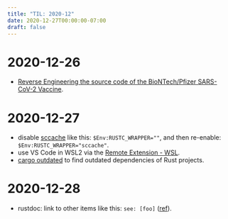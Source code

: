 ```yaml
---
title: "TIL: 2020-12"
date: 2020-12-27T00:00:00-07:00
draft: false
---
```



# 2020-12-26
  - [Reverse Engineering the source code of the BioNTech/Pfizer SARS-CoV-2 Vaccine](https://berthub.eu/articles/posts/reverse-engineering-source-code-of-the-biontech-pfizer-vaccine/).

# 2020-12-27

  - disable [sccache](https://github.com/mozilla/sccache) like this: `$Env:RUSTC_WRAPPER=""`, and then re-enable: `$Env:RUSTC_WRAPPER="sccache"`.
  - use VS Code in WSL2 via the [Remote Extension - WSL](https://code.visualstudio.com/docs/remote/wsl).
  - [cargo outdated](https://github.com/kbknapp/cargo-outdated) to find outdated dependencies of Rust projects.

# 2020-12-28

  - rustdoc: link to other items like this: `see: [foo]` ([ref](https://doc.rust-lang.org/rustdoc/linking-to-items-by-name.html)).
